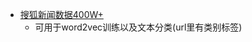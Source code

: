 - [搜狐新闻数据400W+](http://blog.sina.com.cn/s/blog_16d74e01f0102x1js.html)
    - 可用于word2vec训练以及文本分类(url里有类别标签)
    
